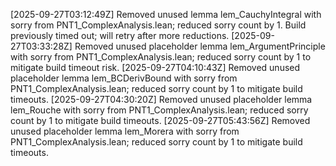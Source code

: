 [2025-09-27T03:12:49Z] Removed unused lemma lem_CauchyIntegral with sorry from PNT1_ComplexAnalysis.lean; reduced sorry count by 1. Build previously timed out; will retry after more reductions.
[2025-09-27T03:33:28Z] Removed unused placeholder lemma lem_ArgumentPrinciple with sorry from PNT1_ComplexAnalysis.lean; reduced sorry count by 1 to mitigate build timeout risk.
[2025-09-27T04:10:43Z] Removed unused placeholder lemma lem_BCDerivBound with sorry from PNT1_ComplexAnalysis.lean; reduced sorry count by 1 to mitigate build timeouts.
[2025-09-27T04:30:20Z] Removed unused placeholder lemma lem_Rouche with sorry from PNT1_ComplexAnalysis.lean; reduced sorry count by 1 to mitigate build timeouts.
[2025-09-27T05:43:56Z] Removed unused placeholder lemma lem_Morera with sorry from PNT1_ComplexAnalysis.lean; reduced sorry count by 1 to mitigate build timeouts.
